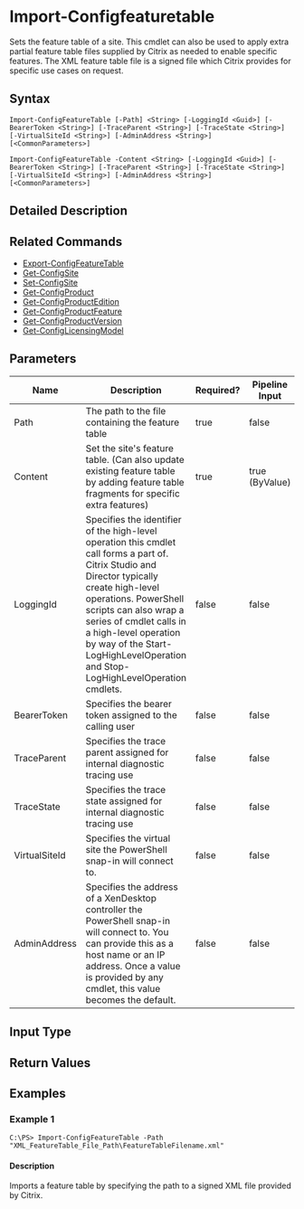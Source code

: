 ﻿
# Import-Configfeaturetable
Sets the feature table of a site. This cmdlet can also be used to apply extra partial feature table files supplied by Citrix as needed to enable specific features. The XML feature table file is a signed file which Citrix provides for specific use cases on request.
## Syntax

```
Import-ConfigFeatureTable [-Path] <String> [-LoggingId <Guid>] [-BearerToken <String>] [-TraceParent <String>] [-TraceState <String>] [-VirtualSiteId <String>] [-AdminAddress <String>] [<CommonParameters>]  
  
Import-ConfigFeatureTable -Content <String> [-LoggingId <Guid>] [-BearerToken <String>] [-TraceParent <String>] [-TraceState <String>] [-VirtualSiteId <String>] [-AdminAddress <String>] [<CommonParameters>]
```

## Detailed Description



## Related Commands

* [Export-ConfigFeatureTable](../Export-ConfigFeatureTable/)
* [Get-ConfigSite](../Get-ConfigSite/)
* [Set-ConfigSite](../Set-ConfigSite/)
* [Get-ConfigProduct](../Get-ConfigProduct/)
* [Get-ConfigProductEdition](../Get-ConfigProductEdition/)
* [Get-ConfigProductFeature](../Get-ConfigProductFeature/)
* [Get-ConfigProductVersion](../Get-ConfigProductVersion/)
* [Get-ConfigLicensingModel](../Get-ConfigLicensingModel/)
## Parameters
| Name   | Description | Required? | Pipeline Input | Default Value |
| --- | --- | --- | --- | --- |
| Path | The path to the file containing the feature table | true | false |  |
| Content | Set the site's feature table. (Can also update existing feature table by adding feature table fragments for specific extra features) | true | true (ByValue) |  |
| LoggingId | Specifies the identifier of the high-level operation this cmdlet call forms a part of. Citrix Studio and Director typically create high-level operations. PowerShell scripts can also wrap a series of cmdlet calls in a high-level operation by way of the Start-LogHighLevelOperation and Stop-LogHighLevelOperation cmdlets. | false | false |  |
| BearerToken | Specifies the bearer token assigned to the calling user | false | false |  |
| TraceParent | Specifies the trace parent assigned for internal diagnostic tracing use | false | false |  |
| TraceState | Specifies the trace state assigned for internal diagnostic tracing use | false | false |  |
| VirtualSiteId | Specifies the virtual site the PowerShell snap-in will connect to. | false | false |  |
| AdminAddress | Specifies the address of a XenDesktop controller the PowerShell snap-in will connect to. You can provide this as a host name or an IP address. Once a value is provided by any cmdlet, this value becomes the default. | false | false |  |

## Input Type

### 

## Return Values

### 

## Examples

### Example 1

```
C:\PS> Import-ConfigFeatureTable -Path "XML_FeatureTable_File_Path\FeatureTableFilename.xml"
```

#### Description
Imports a feature table by specifying the path to a signed XML file provided by Citrix.
